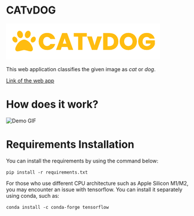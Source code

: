 # CATvDOG

![Logo](https://raw.githubusercontent.com/miracseref/cnn-catvdog-app/main/static/images/logo.png)

This web application classifies the given image as _cat_ or _dog_.

[Link of the web app](https://web-catvdog.herokuapp.com)

# How does it work?

![Demo GIF](https://raw.githubusercontent.com/miracseref/cnn-catvdog-app/main/static/images/demo.gif)

# Requirements Installation

You can install the requirements by using the command below:

```
pip install -r requirements.txt
```

For those who use different CPU architecture such as Apple Silicon M1/M2, you may encounter an issue with tensorflow. You can install it separately using conda, such as:

```
conda install -c conda-forge tensorflow
```
